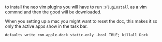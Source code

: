 to install the neo vim plugins you will have to run `:PlugInstall` as a vim commnd and then the good will be downloaded.  


When you setting up a mac you might want to reset the doc, this makes it so only the active apps show in the task bar.

```
defaults write com.apple.dock static-only -bool TRUE; killall Dock
```

